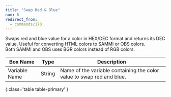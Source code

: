 ```yaml
---
title: "Swap Red & Blue"
num: 6
redirect_from:
  - commands/170
---
```


Swaps red and blue value for a color in HEX/DEC format and returns its DEC value.
Useful for converting HTML colors to SAMMI or OBS colors.\
Both SAMMI and OBS uses BGR colors instead of RGB colors.

| Box Name | Type | Description |
|-------|--------|--------
| Variable Name | String | Name of the variable containing the color value to swap red and blue. |
{:class='table table-primary' }








